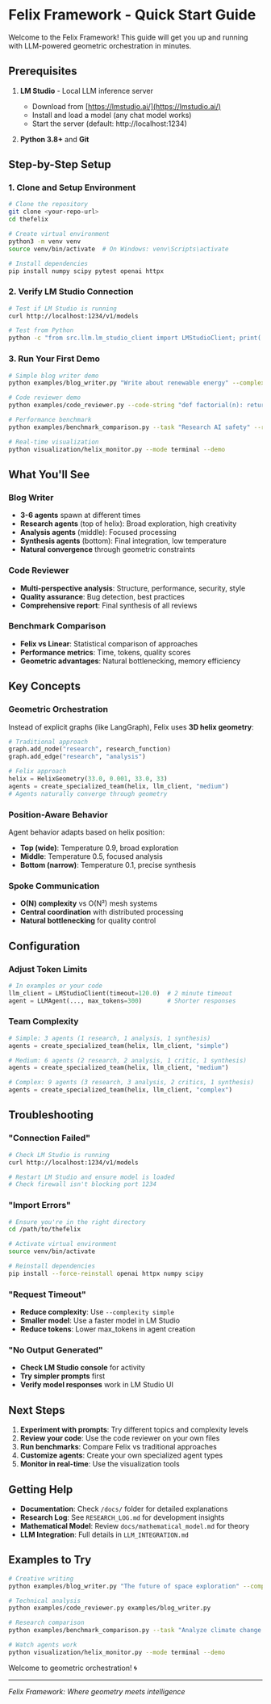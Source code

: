 # Felix Framework - Quick Start Guide

Welcome to the Felix Framework! This guide will get you up and running with LLM-powered geometric orchestration in minutes.

## Prerequisites

1. **LM Studio** - Local LLM inference server
   - Download from [https://lmstudio.ai/](https://lmstudio.ai/)
   - Install and load a model (any chat model works)
   - Start the server (default: http://localhost:1234)

2. **Python 3.8+** and **Git**

## Step-by-Step Setup

### 1. Clone and Setup Environment

```bash
# Clone the repository
git clone <your-repo-url>
cd thefelix

# Create virtual environment
python3 -m venv venv
source venv/bin/activate  # On Windows: venv\Scripts\activate

# Install dependencies
pip install numpy scipy pytest openai httpx
```

### 2. Verify LM Studio Connection

```bash
# Test if LM Studio is running
curl http://localhost:1234/v1/models

# Test from Python
python -c "from src.llm.lm_studio_client import LMStudioClient; print('✓ Connected' if LMStudioClient().test_connection() else '✗ Failed')"
```

### 3. Run Your First Demo

```bash
# Simple blog writer demo
python examples/blog_writer.py "Write about renewable energy" --complexity simple

# Code reviewer demo
python examples/code_reviewer.py --code-string "def factorial(n): return 1 if n <= 1 else n * factorial(n-1)"

# Performance benchmark
python examples/benchmark_comparison.py --task "Research AI safety" --runs 3

# Real-time visualization
python visualization/helix_monitor.py --mode terminal --demo
```

## What You'll See

### Blog Writer
- **3-6 agents** spawn at different times
- **Research agents** (top of helix): Broad exploration, high creativity
- **Analysis agents** (middle): Focused processing 
- **Synthesis agents** (bottom): Final integration, low temperature
- **Natural convergence** through geometric constraints

### Code Reviewer
- **Multi-perspective analysis**: Structure, performance, security, style
- **Quality assurance**: Bug detection, best practices
- **Comprehensive report**: Final synthesis of all reviews

### Benchmark Comparison
- **Felix vs Linear**: Statistical comparison of approaches
- **Performance metrics**: Time, tokens, quality scores
- **Geometric advantages**: Natural bottlenecking, memory efficiency

## Key Concepts

### Geometric Orchestration
Instead of explicit graphs (like LangGraph), Felix uses **3D helix geometry**:

```python
# Traditional approach
graph.add_node("research", research_function)
graph.add_edge("research", "analysis")

# Felix approach  
helix = HelixGeometry(33.0, 0.001, 33.0, 33)
agents = create_specialized_team(helix, llm_client, "medium")
# Agents naturally converge through geometry
```

### Position-Aware Behavior
Agent behavior adapts based on helix position:
- **Top (wide)**: Temperature 0.9, broad exploration
- **Middle**: Temperature 0.5, focused analysis
- **Bottom (narrow)**: Temperature 0.1, precise synthesis

### Spoke Communication
- **O(N) complexity** vs O(N²) mesh systems
- **Central coordination** with distributed processing
- **Natural bottlenecking** for quality control

## Configuration

### Adjust Token Limits
```python
# In examples or your code
llm_client = LMStudioClient(timeout=120.0)  # 2 minute timeout
agent = LLMAgent(..., max_tokens=300)       # Shorter responses
```

### Team Complexity
```python
# Simple: 3 agents (1 research, 1 analysis, 1 synthesis)
agents = create_specialized_team(helix, llm_client, "simple")

# Medium: 6 agents (2 research, 2 analysis, 1 critic, 1 synthesis)  
agents = create_specialized_team(helix, llm_client, "medium")

# Complex: 9 agents (3 research, 3 analysis, 2 critics, 1 synthesis)
agents = create_specialized_team(helix, llm_client, "complex")
```

## Troubleshooting

### "Connection Failed"
```bash
# Check LM Studio is running
curl http://localhost:1234/v1/models

# Restart LM Studio and ensure model is loaded
# Check firewall isn't blocking port 1234
```

### "Import Errors"
```bash
# Ensure you're in the right directory
cd /path/to/thefelix

# Activate virtual environment
source venv/bin/activate

# Reinstall dependencies
pip install --force-reinstall openai httpx numpy scipy
```

### "Request Timeout"
- **Reduce complexity**: Use `--complexity simple`
- **Smaller model**: Use a faster model in LM Studio
- **Reduce tokens**: Lower max_tokens in agent creation

### "No Output Generated"
- **Check LM Studio console** for activity
- **Try simpler prompts** first
- **Verify model responses** work in LM Studio UI

## Next Steps

1. **Experiment with prompts**: Try different topics and complexity levels
2. **Review your code**: Use the code reviewer on your own files  
3. **Run benchmarks**: Compare Felix vs traditional approaches
4. **Customize agents**: Create your own specialized agent types
5. **Monitor in real-time**: Use the visualization tools

## Getting Help

- **Documentation**: Check `/docs/` folder for detailed explanations
- **Research Log**: See `RESEARCH_LOG.md` for development insights
- **Mathematical Model**: Review `docs/mathematical_model.md` for theory
- **LLM Integration**: Full details in `LLM_INTEGRATION.md`

## Examples to Try

```bash
# Creative writing
python examples/blog_writer.py "The future of space exploration" --complexity medium

# Technical analysis  
python examples/code_reviewer.py examples/blog_writer.py

# Research comparison
python examples/benchmark_comparison.py --task "Analyze climate change solutions" --runs 5

# Watch agents work
python visualization/helix_monitor.py --mode terminal --demo
```

Welcome to geometric orchestration! 🌀

---

*Felix Framework: Where geometry meets intelligence*